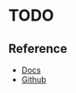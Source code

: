# TODO

## Reference

- [Docs](https://calcite.apache.org/docs/)
- [Github](https://github.com/apache/calcite)